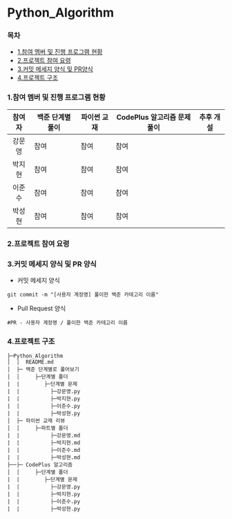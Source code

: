 # Python_Algorithm

### 목차
* [1.참여 멤버 및 진행 프로그램 현황](#1참여-멤버-및-진행-프로그램-현황)
* [2.프로젝트 참여 요령](#2프로젝트-참여-요령)
* [3.커밋 메세지 양식 및 PR양식](#3커밋-메세지-양식-및-pr-양식)
* [4.프로젝트 구조](#4프로젝트-구조)


### 1.참여 멤버 및 진행 프로그램 현황   

| 참여자 |   백준 단계별 풀이   |   파이썬 교재  |    CodePlus 알고리즘 문제풀이  |   추후 개설    |
| :----: | ---- | ---- | ---- | ---- |
| 강문영 |   참여   |  참여    |    참여  |      |
| 박지현 |   참여   |    참여  |   참여   |      |
| 이준수 |  참여    |   참여   |   참여   |      |
| 박성현 |  참여    |    참여  |   참여   |      |


### 2.프로젝트 참여 요령


### 3.커밋 메세지 양식 및 PR 양식
* 커밋 메세지 양식

```
git commit -m "[사용자 계정명] 풀이한 백준 카테고리 이름"
```

* Pull Request 양식

```
#PR - 사용자 계정명 / 풀이한 백준 카테고리 이름
```

### 4.프로젝트 구조 
```tree
├─Python_Algorithm
│  │  README.md
│  ├─ 백준 단계별로 풀어보기
│  │     ├─단계별 폴더
|  |        ├─단계별 문제
|  |          ├─강문영.py
|  |          ├─박지현.py
|  |          ├─이준수.py
|  |          ├─박성현.py
│  ├─ 파이썬 교재 리뷰
│  │     ├─파트별 폴더
|  |          ├─강문영.md
|  |          ├─박지현.md
|  |          ├─이준수.md
|  |          ├─박성현.md
├──├─ CodePlus 알고리즘
│  │     ├─단계별 폴더
|  |        ├─단계별 문제
|  |          ├─강문영.py
|  |          ├─박지현.py
|  |          ├─이준수.py
|  |          ├─박성현.py
```

